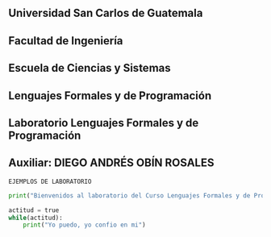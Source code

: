 
## Universidad San Carlos de Guatemala
## Facultad de Ingeniería
## Escuela de Ciencias y Sistemas
## Lenguajes Formales y de Programación
## Laboratorio Lenguajes Formales y de Programación
## Auxiliar: DIEGO ANDRÉS OBÍN ROSALES


    EJEMPLOS DE LABORATORIO
  
```python
print("Bienvenidos al laboratorio del Curso Lenguajes Formales y de Programacion")

actitud = true
while(actitud):
    print("Yo puedo, yo confio en mi")
```